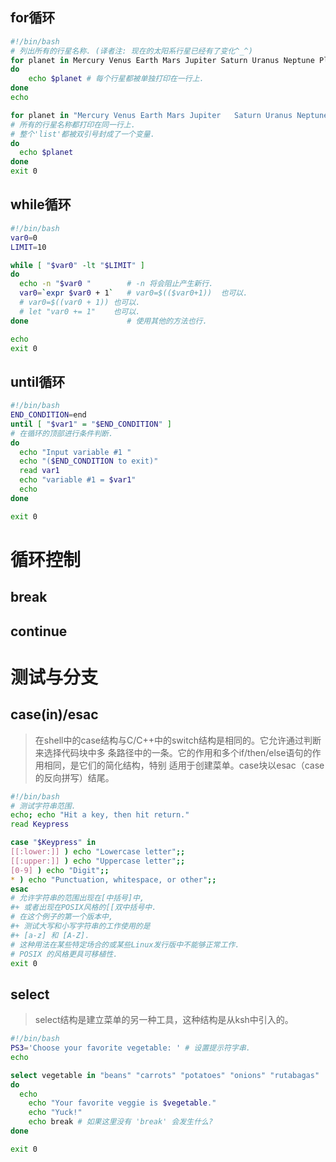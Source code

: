 ## for循环
```bash
#!/bin/bash 
# 列出所有的行星名称. (译者注: 现在的太阳系行星已经有了变化^_^) 
for planet in Mercury Venus Earth Mars Jupiter Saturn Uranus Neptune Pluto 
do 
    echo $planet # 每个行星都被单独打印在一行上. 
done 
echo 

for planet in "Mercury Venus Earth Mars Jupiter   Saturn Uranus Neptune Pluto" 
# 所有的行星名称都打印在同一行上. 
# 整个'list'都被双引号封成了一个变量. 
do 
  echo $planet 
done 
exit 0
```

## while循环
```bash
#!/bin/bash
var0=0
LIMIT=10

while [ "$var0" -lt "$LIMIT" ]
do
  echo -n "$var0 "        # -n 将会阻止产生新行.
  var0=`expr $var0 + 1`   # var0=$(($var0+1))  也可以.
  # var0=$((var0 + 1)) 也可以.
  # let "var0 += 1"    也可以.
done                      # 使用其他的方法也行.

echo
exit 0
```

## until循环
```bash
#!/bin/bash 
END_CONDITION=end
until [ "$var1" = "$END_CONDITION" ] 
# 在循环的顶部进行条件判断. 
do 
  echo "Input variable #1 " 
  echo "($END_CONDITION to exit)" 
  read var1 
  echo "variable #1 = $var1" 
  echo 
done 

exit 0
```

# 循环控制
## break
## continue

# 测试与分支
## case(in)/esac
> 在shell中的case结构与C/C++中的switch结构是相同的。它允许通过判断来选择代码块中多 条路径中的一条。它的作用和多个if/then/else语句的作用相同，是它们的简化结构，特别 适用于创建菜单。case块以esac（case的反向拼写）结尾。
```bash
#!/bin/bash 
# 测试字符串范围. 
echo; echo "Hit a key, then hit return." 
read Keypress 

case "$Keypress" in 
[[:lower:]] ) echo "Lowercase letter";; 
[[:upper:]] ) echo "Uppercase letter";; 
[0-9] ) echo "Digit";; 
* ) echo "Punctuation, whitespace, or other";; 
esac 
# 允许字符串的范围出现在[中括号]中, 
#+ 或者出现在POSIX风格的[[双中括号中. 
# 在这个例子的第一个版本中, 
#+ 测试大写和小写字符串的工作使用的是 
#+ [a-z] 和 [A-Z]. 
# 这种用法在某些特定场合的或某些Linux发行版中不能够正常工作. 
# POSIX 的风格更具可移植性. 
exit 0
```
## select
> select结构是建立菜单的另一种工具，这种结构是从ksh中引入的。
```bash
#!/bin/bash 
PS3='Choose your favorite vegetable: ' # 设置提示符字串. 
echo 

select vegetable in "beans" "carrots" "potatoes" "onions" "rutabagas" 
do 
  echo 
    echo "Your favorite veggie is $vegetable." 
    echo "Yuck!" 
    echo break # 如果这里没有 'break' 会发生什么? 
done 

exit 0
```
